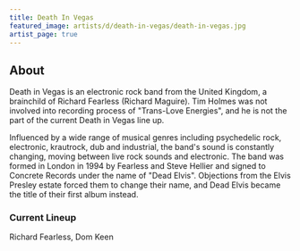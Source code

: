 ```yaml
---
title: Death In Vegas
featured_image: artists/d/death-in-vegas/death-in-vegas.jpg
artist_page: true
---
```

## About

Death in Vegas is an electronic rock band from the United Kingdom, a brainchild of Richard Fearless (Richard Maguire). Tim Holmes was not involved into recording process of "Trans-Love Energies", and he is not the part of the current Death in Vegas line up.

Influenced by a wide range of musical genres including psychedelic rock, electronic, krautrock, dub and industrial, the band's sound is constantly changing, moving between live rock sounds and electronic. The band was formed in London in 1994 by Fearless and Steve Hellier and signed to Concrete Records under the name of "Dead Elvis". Objections from the Elvis Presley estate forced them to change their name, and Dead Elvis became the title of their first album instead.


### Current Lineup

Richard Fearless, Dom Keen

